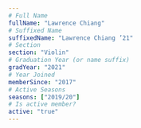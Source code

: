 ```yaml
---
# Full Name
fullName: "Lawrence Chiang"
# Suffixed Name
suffixedName: "Lawrence Chiang ’21"
# Section
section: "Violin"
# Graduation Year (or name suffix)
gradYear: "2021"
# Year Joined
memberSince: "2017"
# Active Seasons
seasons: ["2019/20"]
# Is active member?
active: "true"
---
```


